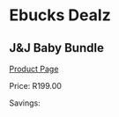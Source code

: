 
# Ebucks Dealz
## J&J Baby Bundle
[Product Page](https://www.ebucks.com/web/shop/productSelected.do?prodId=1201762023&catId=909917204)

Price: R199.00

Savings: 


	